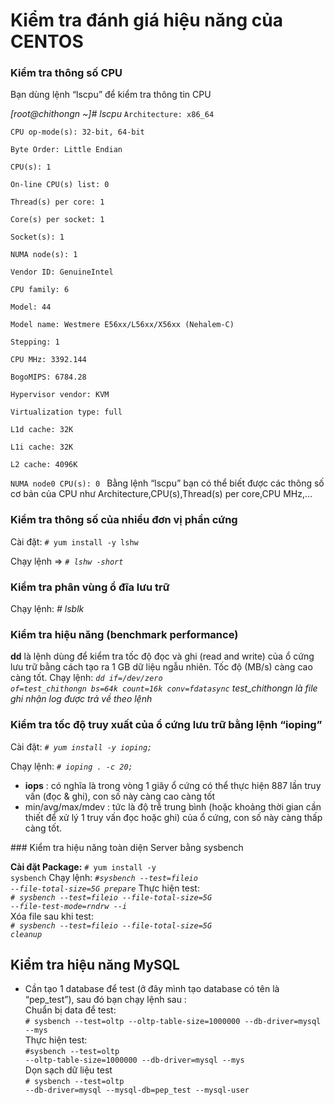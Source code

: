 # Kiểm tra đánh giá hiệu năng của CENTOS
### Kiểm tra thông số CPU
Bạn dùng lệnh “lscpu” để kiểm tra thông tin CPU

*[root@chithongn ~]# lscpu*
<code>Architecture:          x86_64  
CPU op-mode(s):        32-bit, 64-bit  
Byte Order:            Little Endian  
CPU(s):                1  
On-line CPU(s) list:   0  
Thread(s) per core:    1  
Core(s) per socket:    1  
Socket(s):             1  
NUMA node(s):          1  
Vendor ID:             GenuineIntel  
CPU family:            6  
Model:                 44  
Model name:            Westmere E56xx/L56xx/X56xx (Nehalem-C)  
Stepping:              1  
CPU MHz:               3392.144  
BogoMIPS:              6784.28  
Hypervisor vendor:     KVM  
Virtualization type:   full  
L1d cache:             32K  
L1i cache:             32K  
L2 cache:              4096K  
NUMA node0 CPU(s):     0  </code>
Bằng lệnh “lscpu” bạn có thể biết được các thông số cơ bản của CPU như Architecture,CPU(s),Thread(s) per core,CPU MHz,…

### Kiểm tra thông số của nhiều đơn vị phần cứng
Cài đặt:  <code># yum install -y lshw </code>

Chạy lệnh =>
<code>*# lshw -short*</code>
### Kiểm tra phân vùng ổ đĩa lưu trữ
Chạy lệnh: *# lsblk*
### Kiểm tra hiệu năng (benchmark performance)
**dd** là lệnh dùng để kiểm tra tốc độ đọc và ghi (read and write) của ổ cứng lưu trữ bằng cách tạo ra 1 GB dữ liệu ngẫu nhiên. Tốc độ (MB/s) càng cao càng tốt.
Chạy lệnh: <code>*dd if=/dev/zero of=test_chithongn bs=64k count=16k conv=fdatasync*</code>
*test_chithongn là file ghi nhận log được trả về theo lệnh*
### Kiểm tra tốc độ truy xuất của ổ cứng lưu trữ bằng lệnh “ioping”
Cài đặt: <code>*# yum install -y ioping;*</code>

Chạy lệnh: <code>*# ioping . -c 20;*</code>

<ul>
<li><b>iops</b> : có nghĩa là trong vòng 1 giây ổ cứng có thể thực hiện 887 lần truy vấn (đọc & ghi), con số này càng cao càng tốt</li>
<li>min/avg/max/mdev : tức là độ trễ trung bình (hoặc khoảng thời gian cần thiết để xử lý 1 truy vấn đọc hoặc ghi) của ổ cứng, con số này càng thấp càng tốt.</li>
</ul>
### Kiểm tra hiệu năng toàn diện Server bằng sysbench 

**Cài đặt Package:** <code># yum install -y sysbench</code>
Chạy lệnh: <code>*#sysbench --test=fileio --file-total-size=5G prepare*</code>
Thực hiện test:  
<code>*# sysbench --test=fileio --file-total-size=5G --file-test-mode=rndrw --i*</code>  
Xóa file sau khi test:  
<code>*# sysbench --test=fileio --file-total-size=5G cleanup*</code>

## Kiểm tra hiệu năng MySQL
* Cần tạo 1 database để test (ở đây mình tạo database có tên là “pep_test”), sau đó bạn chạy lệnh sau :<br/>
Chuẩn bị data để test:<br/>
    <code># sysbench --test=oltp --oltp-table-size=1000000 --db-driver=mysql --mys</code>  
Thực hiện test:<br/>
    <code>#sysbench --test=oltp --oltp-table-size=1000000 --db-driver=mysql --mys</code>  
Dọn sạch dữ liệu test<br/>
    <code># sysbench --test=oltp --db-driver=mysql --mysql-db=pep_test --mysql-user</code>  
